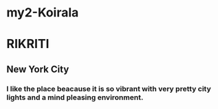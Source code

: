 # my2-Koirala
# RIKRITI
## New York City
### I like the place beacause it is so **vibrant** with very pretty city lights and a **mind pleasing environment**.
